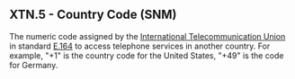 ## XTN.5 - Country Code (SNM)

The numeric code assigned by the [International Telecommunication Union](http://www.wordiq.com/definition/International_Telecommunication_Union) in standard [E.164](http://www.wordiq.com/definition/E.164) to access telephone services in another country. For example, "+1" is the country code for the United States, "+49" is the code for Germany.
